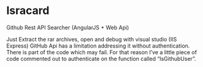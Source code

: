 # Isracard
Github Rest API Searcher (AngularJS + Web Api)


Just Extract the rar archives, open and debug with visual studio (IIS Express)
GitHub Api has a limitation addressing it without authentication. There is part of the code which may fail.
For that reason I’ve a little piece of code commented out to authenticate on the function called “IsGithubUser”.
